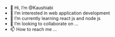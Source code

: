 - 👋 Hi, I’m @Kaushiabi
- 👀 I’m interested in  web application development
- 🌱 I’m currently learning react js and node js
- 💞️ I’m looking to collaborate on ...
- 📫 How to reach me ...

<!---
Kaushiabi/Kaushiabi is a ✨ special ✨ repository because its `README.md` (this file) appears on your GitHub profile.
You can click the Preview link to take a look at your changes.
--->
